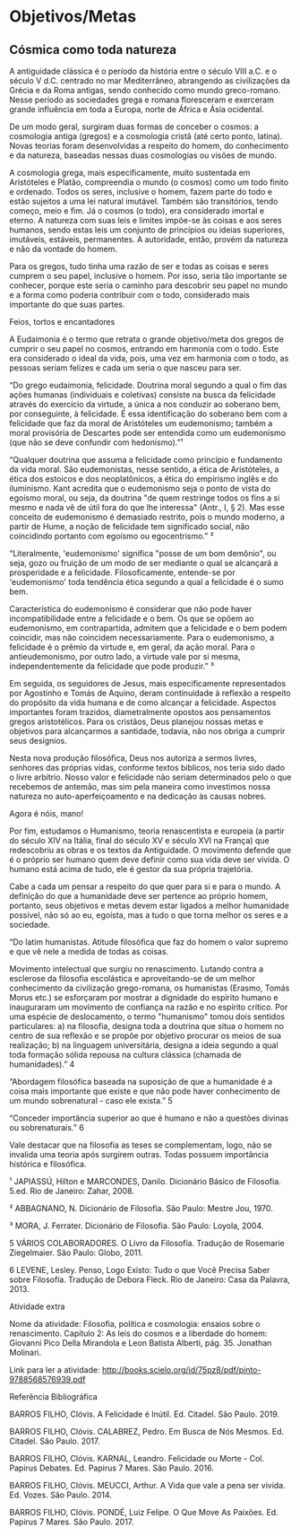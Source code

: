 # Objetivos/Metas

## Cósmica como toda natureza

A antiguidade clássica é o período da história entre o século VIII a.C. e o século V d.C. centrado no mar Mediterrâneo, abrangendo as civilizações da Grécia e da Roma antigas, sendo conhecido como mundo greco-romano. Nesse período as sociedades grega e romana floresceram e exerceram grande influência em toda a Europa, norte de África e Ásia ocidental.

De um modo geral, surgiram duas formas de conceber o cosmos: a cosmologia antiga (gregos) e a cosmologia cristã (até certo ponto, latina). Novas teorias foram desenvolvidas a respeito do homem, do conhecimento e da natureza, baseadas nessas duas cosmologias ou visões de mundo.

A cosmologia grega, mais especificamente, muito sustentada em Aristóteles e Platão, compreendia o mundo (o cosmos) como um todo finito e ordenado. Todos os seres, inclusive o homem, fazem parte do todo e estão sujeitos a uma lei natural imutável. Também são transitórios, tendo começo, meio e fim. Já o cosmos (o todo), era considerado imortal e eterno. A natureza com suas leis e limites impõe-se às coisas e aos seres humanos, sendo estas leis um conjunto de princípios ou ideias superiores, imutáveis, estáveis, permanentes. A autoridade, então, provém da natureza e não da vontade do homem.

Para os gregos, tudo tinha uma razão de ser e todas as coisas e seres cumprem o seu papel, inclusive o homem. Por isso, seria tão importante se conhecer, porque este seria o caminho para descobrir seu papel no mundo e a forma como poderia contribuir com o todo, considerado mais importante do que suas partes.

 

Feios, tortos e encantadores

A Eudaimonia é o termo que retrata o grande objetivo/meta dos gregos de cumprir o seu papel no cosmos, entrando em harmonia com o todo. Este era considerado o ideal da vida, pois, uma vez em harmonia com o todo, as pessoas seriam felizes e cada um seria o que nasceu para ser.

 

“Do grego eudaimonia, felicidade. Doutrina moral segundo a qual o fim das ações humanas (individuais e coletivas) consiste na busca da felicidade através do exercício da virtude, a única a nos conduzir ao soberano bem, por conseguinte, à felicidade. É essa identificação do soberano bem com a felicidade que faz da moral de Aristóteles um eudemonismo; também a moral provisória de Descartes pode ser entendida como um eudemonismo (que não se deve confundir com hedonismo).”¹ 

 

“Qualquer doutrina que assuma a felicidade como  princípio e fundamento da vida moral. São eudemonistas, nesse sentido, a ética de Aristóteles, a ética dos estoicos e dos neoplatônicos, a ética do empirismo inglês e do iluminismo. Kant acredita que o eudemonismo seja o ponto de vista do egoísmo moral, ou seja, da doutrina "de quem restringe todos os fins a si mesmo e nada vê de útil fora do que lhe interessa" (Antr., I, § 2). Mas esse conceito de eudemonismo é demasiado restrito, pois o mundo moderno, a partir de Hume, a noção de felicidade tem significado social, não coincidindo portanto com egoísmo ou egocentrismo.” ²

 

“Literalmente, 'eudemonismo' significa "posse de um bom demônio", ou seja, gozo ou fruição de um modo de ser mediante o qual se alcançará a prosperidade e a felicidade. Filosoficamente, entende-se por 'eudemonismo' toda tendência ética segundo a qual a felicidade é o sumo bem.

 

Característica do eudemonismo é considerar que não pode haver incompatibilidade entre a felicidade e o bem. Os que se opõem ao eudemonismo, em contrapartida, admitem que a felicidade e o bem podem coincidir, mas não coincidem necessariamente. Para o eudemonismo, a felicidade é o prêmio da virtude e, em geral, da ação moral. Para o antieudemonismo, por outro lado, a virtude vale por si mesma, independentemente da felicidade que pode produzir.” ³

 

Em seguida, os seguidores de Jesus, mais especificamente representados por Agostinho e Tomás de Aquino, deram continuidade à reflexão a respeito do propósito da vida humana e de como alcançar a felicidade. Aspectos importantes foram trazidos, diametralmente opostos aos pensamentos gregos aristotélicos. Para os cristãos, Deus planejou nossas metas e objetivos para alcançarmos a santidade, todavia, não nos obriga a cumprir seus desígnios.

Nesta nova produção filosófica, Deus nos autoriza a sermos livres, senhores das próprias vidas, conforme textos bíblicos, nos teria sido dado o livre arbítrio. Nosso valor e felicidade não seriam determinados pelo o que recebemos de antemão, mas sim pela maneira como investimos nossa natureza no auto-aperfeiçoamento e na dedicação às causas nobres.

 

Agora é nóis, mano!

Por fim, estudamos o Humanismo, teoria renascentista e europeia (a partir do século XIV na Itália, final do século XV e século XVI na França) que redescobriu as obras e os textos da Antiguidade. O movimento defende que é o próprio ser humano quem deve definir como sua vida deve ser vivida. O humano está acima de tudo, ele é gestor da sua própria trajetória.

Cabe a cada um pensar a respeito do que quer para si e para o mundo. A definição do que a humanidade deve ser pertence ao próprio homem, portanto, seus objetivos e metas devem estar ligados a melhor humanidade possível, não só ao eu, egoísta, mas a tudo o que torna melhor os seres e a sociedade.

 

“Do latim humanistas. Atitude filosófica que faz do homem o valor supremo e que vê nele a medida de todas as coisas.

 

Movimento intelectual que surgiu no renascimento. Lutando contra a esclerose da filosofia escolástica e aproveitando-se de um melhor conhecimento da civilização grego-romana, os humanistas (Erasmo, Tomás Morus etc.) se esforçaram por mostrar a dignidade do espírito humano e inauguraram um movimento de confiança na razão e no espírito crítico. Por uma espécie de deslocamento, o termo "humanismo" tomou dois sentidos particulares: a) na filosofia, designa toda a doutrina que situa o homem no centro de sua reflexão e se propõe por objetivo procurar os meios de sua realização; b) na linguagem universitária, designa a ideia segundo a qual toda formação sólida repousa na cultura clássica (chamada de humanidades).”  4

 

“Abordagem filosófica baseada na suposição de que a humanidade é a coisa mais importante que existe e que não pode haver conhecimento de um mundo sobrenatural - caso ele exista.” 5

 

“Conceder importância superior ao que é humano e não a questões divinas ou sobrenaturais.” 6

 

Vale destacar que na filosofia as teses se complementam, logo, não se invalida uma teoria após surgirem outras. Todas possuem importância histórica e filosófica.

 

 

¹  JAPIASSÚ, Hilton e MARCONDES, Danilo. Dicionário Básico de Filosofia. 5.ed. Rio de Janeiro: Zahar, 2008.

² ABBAGNANO, N. Dicionário de Filosofia. São Paulo: Mestre Jou, 1970.

³ MORA, J. Ferrater. Dicionário de Filosofia. São Paulo: Loyola, 2004.

5 VÁRIOS COLABORADORES. O Livro da Filosofia. Tradução de Rosemarie Ziegelmaier. São Paulo: Globo, 2011.

6 LEVENE, Lesley. Penso, Logo Existo: Tudo o que Você Precisa Saber sobre Filosofia. Tradução de Debora Fleck. Rio de Janeiro: Casa da Palavra, 2013.

 

 

 

 


Atividade extra

Nome da atividade: Filosofia, política e cosmologia: ensaios sobre o renascimento. Capítulo 2: As leis do cosmos e a liberdade do homem: Giovanni Pico Della Mirandola e Leon Batista Alberti, pág. 35. Jonathan Molinari.

Link para ler a atividade: http://books.scielo.org/id/75pz8/pdf/pinto-9788568576939.pdf

 

 

Referência Bibliográfica

BARROS FILHO, Clóvis. A Felicidade é Inútil. Ed. Citadel. São Paulo. 2019.

BARROS FILHO, Clóvis. CALABREZ, Pedro. Em Busca de Nós Mesmos. Ed. Citadel. São Paulo. 2017.

BARROS FILHO, Clóvis. KARNAL, Leandro. Felicidade ou Morte - Col. Papirus Debates. Ed. Papirus 7 Mares. São Paulo. 2016.

BARROS FILHO, Clóvis. MEUCCI, Arthur. A Vida que vale a pena ser vivida. Ed. Vozes. São Paulo. 2014.

BARROS FILHO, Clóvis. PONDÉ, Luiz Felipe. O Que Move As Paixões. Ed. Papirus 7 Mares. São Paulo. 2017.